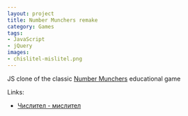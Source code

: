 ```yaml
---
layout: project
title: Number Munchers remake
category: Games
tags:
- JavaScript
- jQuery
images:
- chislitel-mislitel.png
---
```


JS clone of the classic [Number Munchers](http://en.wikipedia.org/wiki/Number_Munchers) educational game

Links:

* [Числител - мислител](http://igrii.com/chislitel_mislitel/)
